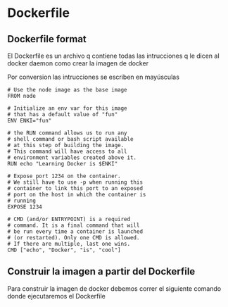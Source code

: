 # Dockerfile 

## Dockerfile format

El Dockerfile es un archivo q contiene todas las intrucciones q le dicen al docker daemon como crear la imagen de docker

Por conversion las intrucciones se escriben en mayúsculas 

```shell
# Use the node image as the base image
FROM node

# Initialize an env var for this image
# that has a default value of "fun"
ENV ENKI="fun"

# the RUN command allows us to run any
# shell command or bash script available
# at this step of building the image.
# This command will have access to all
# environment variables created above it.
RUN echo "Learning Docker is $ENKI"

# Expose port 1234 on the container.
# We still have to use -p when running this
# container to link this port to an exposed
# port on the host in which the container is
# running
EXPOSE 1234

# CMD (and/or ENTRYPOINT) is a required
# command. It is a final command that will
# be run every time a container is launched
# (or restarted). Only one CMD is allowed.
# If there are multiple, last one wins.
CMD ["echo", "Docker", "is", "cool"]
```

## Construir la imagen a partir del Dockerfile

Para construir la imagen de docker debemos correr el siguiente comando donde ejecutaremos el Dockerfile

```docker build enki```

> [!NOTE]
> Debemos correr este comando estando en la ubicación donde se encuentra el docker file, en parámetro "enki" corresponde al nombre de la imagen


## Describiendo los comandos del dockerfile

Todo dockerfile debe comenzar con la instrucción "FROM" solo precedida de uno mas argumentos q representan argumentos de compilación pasados externamente
 El "FROM" indica la imagen base a partir de la cual se debe crear la imagen de docker, como por ejemplo "node" o "ubuntu" 
Ejemplo de un java con jdk instalado


```
FROM openjdk:17-jdk-slim
```